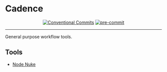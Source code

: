 # Cadence

<div align="center">

[![Conventional Commits](https://img.shields.io/badge/Conventional%20Commits-1.0.0-yellow.svg?style=flat&logo=conventional-commits)](https://conventionalcommits.org)
[![pre-commit](https://img.shields.io/badge/pre--commit-enabled-brightgreen?style=flat&logo=pre-commit)](https://github.com/pre-commit/pre-commit)

</div>

---

General purpose workflow tools.

## Tools

- [Node Nuke](https://github.com/blazkowolf/cadence/tree/main/node_nuke)
